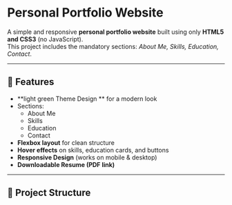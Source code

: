 # Personal Portfolio Website

A simple and responsive **personal portfolio website** built using only **HTML5 and CSS3** (no JavaScript).  
This project includes the mandatory sections: *About Me, Skills, Education, Contact*.  

---

## 🚀 Features

- **light green Theme Design ** for a modern look  
- Sections:
  - About Me
  - Skills
  - Education
  - Contact  
- **Flexbox layout** for clean structure  
- **Hover effects** on skills, education cards, and buttons  
- **Responsive Design** (works on mobile & desktop)  
- **Downloadable Resume (PDF link)**  

---

## 📂 Project Structure

